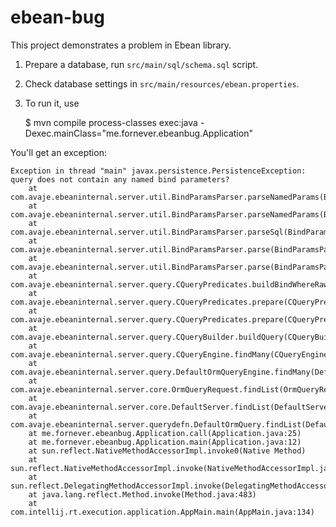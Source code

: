 ebean-bug
=========
This project demonstrates a problem in Ebean library.

1. Prepare a database, run `src/main/sql/schema.sql` script.
2. Check database settings in `src/main/resources/ebean.properties`.
3. To run it, use

      $ mvn compile process-classes exec:java -Dexec.mainClass="me.fornever.ebeanbug.Application"

You'll get an exception:

```
Exception in thread "main" javax.persistence.PersistenceException: query does not contain any named bind parameters?
	at com.avaje.ebeaninternal.server.util.BindParamsParser.parseNamedParams(BindParamsParser.java:119)
	at com.avaje.ebeaninternal.server.util.BindParamsParser.parseNamedParams(BindParamsParser.java:113)
	at com.avaje.ebeaninternal.server.util.BindParamsParser.parseSql(BindParamsParser.java:99)
	at com.avaje.ebeaninternal.server.util.BindParamsParser.parse(BindParamsParser.java:47)
	at com.avaje.ebeaninternal.server.util.BindParamsParser.parse(BindParamsParser.java:43)
	at com.avaje.ebeaninternal.server.query.CQueryPredicates.buildBindWhereRawSql(CQueryPredicates.java:239)
	at com.avaje.ebeaninternal.server.query.CQueryPredicates.prepare(CQueryPredicates.java:276)
	at com.avaje.ebeaninternal.server.query.CQueryPredicates.prepare(CQueryPredicates.java:264)
	at com.avaje.ebeaninternal.server.query.CQueryBuilder.buildQuery(CQueryBuilder.java:193)
	at com.avaje.ebeaninternal.server.query.CQueryEngine.findMany(CQueryEngine.java:162)
	at com.avaje.ebeaninternal.server.query.DefaultOrmQueryEngine.findMany(DefaultOrmQueryEngine.java:80)
	at com.avaje.ebeaninternal.server.core.OrmQueryRequest.findList(OrmQueryRequest.java:284)
	at com.avaje.ebeaninternal.server.core.DefaultServer.findList(DefaultServer.java:1367)
	at com.avaje.ebeaninternal.server.querydefn.DefaultOrmQuery.findList(DefaultOrmQuery.java:933)
	at me.fornever.ebeanbug.Application.call(Application.java:25)
	at me.fornever.ebeanbug.Application.main(Application.java:12)
	at sun.reflect.NativeMethodAccessorImpl.invoke0(Native Method)
	at sun.reflect.NativeMethodAccessorImpl.invoke(NativeMethodAccessorImpl.java:62)
	at sun.reflect.DelegatingMethodAccessorImpl.invoke(DelegatingMethodAccessorImpl.java:43)
	at java.lang.reflect.Method.invoke(Method.java:483)
	at com.intellij.rt.execution.application.AppMain.main(AppMain.java:134)
```
